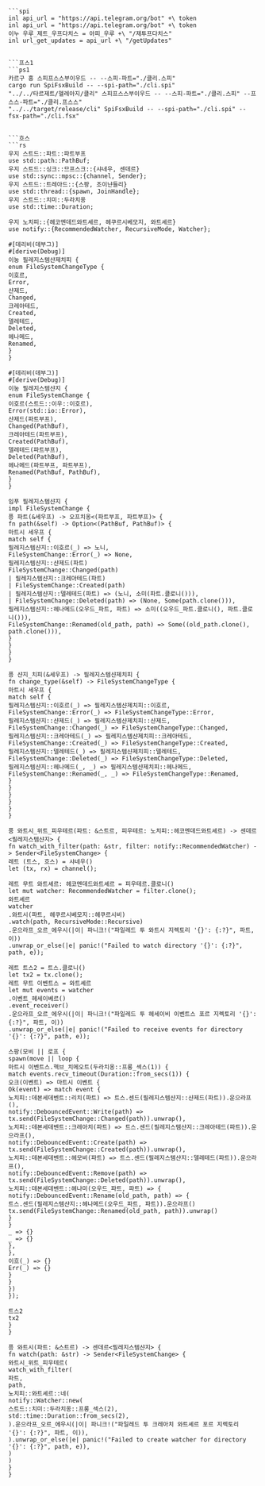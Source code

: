 ```스피
```spi
inl api_url = "https://api.telegram.org/bot" +\ token
inl api_url = "https://api.telegram.org/bot" +\ token
이누 우루_제트_우프다치스 = 아피_우루 +\ "/제투프다치스"
inl url_get_updates = api_url +\ "/getUpdates"
```
```

```프스1
```ps1
카르구 훙 스피프스스부이우드 -- --스피-파트="./클리.스피"
cargo run SpiFsxBuild -- --spi-path="./cli.spi"
"../../타르제트/헬레아지/클리" 스피프스스부이우드 -- --스피-파트="./클리.스피" --프스스-파트="./클리.프스스"
"../../target/release/cli" SpiFsxBuild -- --spi-path="./cli.spi" --fsx-path="./cli.fsx"
```
```

```흐스
```rs
우지 스트드::파트::파트부프
use std::path::PathBuf;
우지 스트드::싱크::므프스크::{샤네우, 센데르}
use std::sync::mpsc::{channel, Sender};
우지 스트드::트레아드::{스팡, 조이냔들리}
use std::thread::{spawn, JoinHandle};
우지 스트드::치미::두라치옹
use std::time::Duration;

우지 노치피::{헤코멘데드와트셰르, 헤쿠르시베모지, 와트셰르}
use notify::{RecommendedWatcher, RecursiveMode, Watcher};

#[데리비(데부그)]
#[derive(Debug)]
이눙 필레지스템샨제치피 {
enum FileSystemChangeType {
이호르,
Error,
샨제드,
Changed,
크레아테드,
Created,
델레테드,
Deleted,
헤나메드,
Renamed,
}
}

#[데리비(데부그)]
#[derive(Debug)]
이눙 필레지스템샨지 {
enum FileSystemChange {
이호르(스트드::이우::이호르),
Error(std::io::Error),
샨제드(파트부프),
Changed(PathBuf),
크레아테드(파트부프),
Created(PathBuf),
델레테드(파트부프),
Deleted(PathBuf),
헤나메드(파트부프, 파트부프),
Renamed(PathBuf, PathBuf),
}
}

임푸 필레지스템샨지 {
impl FileSystemChange {
픙 파트(&세우프) -> 오프치옹<(파트부프, 파트부프)> {
fn path(&self) -> Option<(PathBuf, PathBuf)> {
마트시 세우프 {
match self {
필레지스템샨지::이호르(_) => 노니,
FileSystemChange::Error(_) => None,
필레지스템샨지::샨제드(파트)
FileSystemChange::Changed(path)
| 필레지스템샨지::크레아테드(파트)
| FileSystemChange::Created(path)
| 필레지스템샨지::델레테드(파트) => (노니, 소미(파트.클로니())),
| FileSystemChange::Deleted(path) => (None, Some(path.clone())),
필레지스템샨지::헤나메드(오우드_파트, 파트) => 소미((오우드_파트.클로니(), 파트.클로니())),
FileSystemChange::Renamed(old_path, path) => Some((old_path.clone(), path.clone())),
}
}
}
}

픙 샨지_치피(&세우프) -> 필레지스템샨제치피 {
fn change_type(&self) -> FileSystemChangeType {
마트시 세우프 {
match self {
필레지스템샨지::이호르(_) => 필레지스템샨제치피::이호르,
FileSystemChange::Error(_) => FileSystemChangeType::Error,
필레지스템샨지::샨제드(_) => 필레지스템샨제치피::샨제드,
FileSystemChange::Changed(_) => FileSystemChangeType::Changed,
필레지스템샨지::크레아테드(_) => 필레지스템샨제치피::크레아테드,
FileSystemChange::Created(_) => FileSystemChangeType::Created,
필레지스템샨지::델레테드(_) => 필레지스템샨제치피::델레테드,
FileSystemChange::Deleted(_) => FileSystemChangeType::Deleted,
필레지스템샨지::헤나메드(_, _) => 필레지스템샨제치피::헤나메드,
FileSystemChange::Renamed(_, _) => FileSystemChangeType::Renamed,
}
}
}
}
}
}

픙 와트시_위트_피우테르(파트: &스트르, 피우테르: 노치피::헤코멘데드와트셰르) -> 센데르<필레지스템샨지> {
fn watch_with_filter(path: &str, filter: notify::RecommendedWatcher) -> Sender<FileSystemChange> {
레트 (트스, 흐스) = 샤네우()
let (tx, rx) = channel();

레트 무트 와트셰르: 헤코멘데드와트셰르 = 피우테르.클로니()
let mut watcher: RecommendedWatcher = filter.clone();
와트셰르
watcher
.와트시(파트, 헤쿠르시베모지::헤쿠르시비)
.watch(path, RecursiveMode::Recursive)
.운으라프_오르_에우시(|이| 파니크!("파일레드 투 와트시 지렉토리 '{}': {:?}", 파트, 이))
.unwrap_or_else(|e| panic!("Failed to watch directory '{}': {:?}", path, e));

레트 트스2 = 트스.클로니()
let tx2 = tx.clone();
레트 무트 이벤트스 = 와트셰르
let mut events = watcher
.이벤트_헤세이베르()
.event_receiver()
.운으라프_오르_에우시(|이| 파니크!("파일레드 투 헤세이비 이벤트스 포르 지렉토리 '{}': {:?}", 파트, 이))
.unwrap_or_else(|e| panic!("Failed to receive events for directory '{}': {:?}", path, e));

스팡(모비 || 로프 {
spawn(move || loop {
마트시 이벤트스.헥브_치메오트(두라치옹::프롱_섹스(1)) {
match events.recv_timeout(Duration::from_secs(1)) {
오크(이벤트) => 마트시 이벤트 {
Ok(event) => match event {
노치피::데본세데벤트::리치(파트) => 트스.센드(필레지스템샨지::샨제드(파트)).운으라프(),
notify::DebouncedEvent::Write(path) => tx.send(FileSystemChange::Changed(path)).unwrap(),
노치피::데본세데벤트::크레아치(파트) => 트스.센드(필레지스템샨지::크레아테드(파트)).운으라프(),
notify::DebouncedEvent::Create(path) => tx.send(FileSystemChange::Created(path)).unwrap(),
노치피::데본세데벤트::헤모비(파트) => 트스.센드(필레지스템샨지::델레테드(파트)).운으라프(),
notify::DebouncedEvent::Remove(path) => tx.send(FileSystemChange::Deleted(path)).unwrap(),
노치피::데본세데벤트::헤나미(오우드_파트, 파트) => {
notify::DebouncedEvent::Rename(old_path, path) => {
트스.센드(필레지스템샨지::헤나메드(오우드_파트, 파트)).운으라프()
tx.send(FileSystemChange::Renamed(old_path, path)).unwrap()
}
}
_ => {}
_ => {}
},
},
이흐(_) => {}
Err(_) => {}
}
}
})
});

트스2
tx2
}
}

픙 와트시(파트: &스트르) -> 센데르<필레지스템샨지> {
fn watch(path: &str) -> Sender<FileSystemChange> {
와트시_위트_피우테르(
watch_with_filter(
파트,
path,
노치피::와트셰르::네(
notify::Watcher::new(
스트드::치미::두라치옹::프롱_섹스(2),
std::time::Duration::from_secs(2),
).운으라프_오르_에우시(|이| 파니크!("파일레드 투 크레아치 와트셰르 포르 지렉토리 '{}': {:?}", 파트, 이)),
).unwrap_or_else(|e| panic!("Failed to create watcher for directory '{}': {:?}", path, e)),
)
)
}
}
```
```

